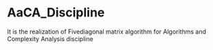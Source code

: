 # AaCA_Discipline
It is the realization of Fivediagonal matrix algorithm for Algorithms and Complexity Analysis discipline
